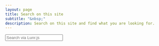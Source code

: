 ```yaml
---
layout: page
title: Search on this site
subtitle: "&nbsp;"
description: Search on this site and find what you are looking for.
---
```

<script src="/assets/js/lunr.js"></script>

<script>
{% assign counter = 0 %}
var documents = [{% for page in site.pages %}{% if page.url contains '.xml' or page.url contains 'assets' %}{% else %}{
    "id": {{ counter }},
    "url": "{{ site.url }}{{ page.url }}",
    "title": "{{ page.title }}",
    "body": "{{ page.content | markdownify | replace: '.', '. ' | replace: '</h2>', ': ' | replace: '</h3>', ': ' | replace: '</h4>', ': ' | replace: '</p>', ' ' | strip_html | strip_newlines | replace: '  ', ' ' | replace: '"', ' ' }}"{% assign counter = counter | plus: 1 %}
    }, {% endif %}{% endfor %}{% for page in site.without-plugin %}{
    "id": {{ counter }},
    "url": "{{ site.url }}{{ page.url }}",
    "title": "{{ page.title }}",
    "body": "{{ page.content | markdownify | replace: '.', '. ' | replace: '</h2>', ': ' | replace: '</h3>', ': ' | replace: '</h4>', ': ' | replace: '</p>', ' ' | strip_html | strip_newlines | replace: '  ', ' ' | replace: '"', ' ' }}"{% assign counter = counter | plus: 1 %}
    }, {% endfor %}{% for page in site.posts %}{
    "id": {{ counter }},
    "url": "{{ site.url }}{{ page.url }}",
    "title": "{{ page.title }}",
    "body": "{{ page.date | date: "%Y/%m/%d" }} - {{ page.content | markdownify | replace: '.', '. ' | replace: '</h2>', ': ' | replace: '</h3>', ': ' | replace: '</h4>', ': ' | replace: '</p>', ' ' | strip_html | strip_newlines | replace: '  ', ' ' | replace: '"', ' ' }}"{% assign counter = counter | plus: 1 %}
    }{% if forloop.last %}{% else %}, {% endif %}{% endfor %}];

var idx = lunr(function () {
    this.ref('id')
    this.field('title')
    this.field('body')

    documents.forEach(function (doc) {
        this.add(doc)
    }, this)
});

function lunr_search(term) {
    document.getElementById('lunrsearchresults').innerHTML = '<ul></ul>';
    if(term) {
        document.getElementById('lunrsearchresults').innerHTML = "<p>Search results for '" + term + "'</p>" + document.getElementById('lunrsearchresults').innerHTML;
        //put results on the screen.
        var results = idx.search(term);
        if(results.length>0){
            //console.log(idx.search(term));
            //if results
            for (var i = 0; i < results.length; i++) {
                // more statements
                var ref = results[i]['ref'];
                var url = documents[ref]['url'];
                var title = documents[ref]['title'];
                var body = documents[ref]['body'].substring(0,160)+'...';
                document.querySelectorAll('#lunrsearchresults ul')[0].innerHTML = document.querySelectorAll('#lunrsearchresults ul')[0].innerHTML + "<li class='lunrsearchresult'><a href='" + url + "'><span class='title'>" + title + "</span><br /><span class='body'>"+ body +"</span><br /><span class='url'>"+ url +"</span></a></li>";
            }
        } else {
            document.querySelectorAll('#lunrsearchresults ul')[0].innerHTML = "<li class='lunrsearchresult'>No results found...</li>";
        }
    }
    return false;
}
</script>

<style>
    #lunrsearchresults {padding-top: 0.2rem;}
    .lunrsearchresult {padding-bottom: 1rem;}
    .lunrsearchresult .title {color: #d9230f;}
    .lunrsearchresult .url {color: silver;}
    .lunrsearchresult a {display: block; color: #777;}
    .lunrsearchresult a:hover, .lunrsearchresult a:focus {text-decoration: none;}
    .lunrsearchresult a:hover .title {text-decoration: underline;}
</style>

<form onSubmit="return lunr_search(document.getElementById('lunrsearch').value);">
    <p><input type="text" class="form-control" id="lunrsearch" name="q" maxlength="255" value="" placeholder="Search via Lunr.js" /></p>
</form>

<div id="lunrsearchresults">
    <ul></ul>
</div>